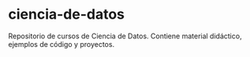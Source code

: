 # ciencia-de-datos
Repositorio de cursos de Ciencia de Datos. Contiene material didáctico, ejemplos de código y proyectos.

